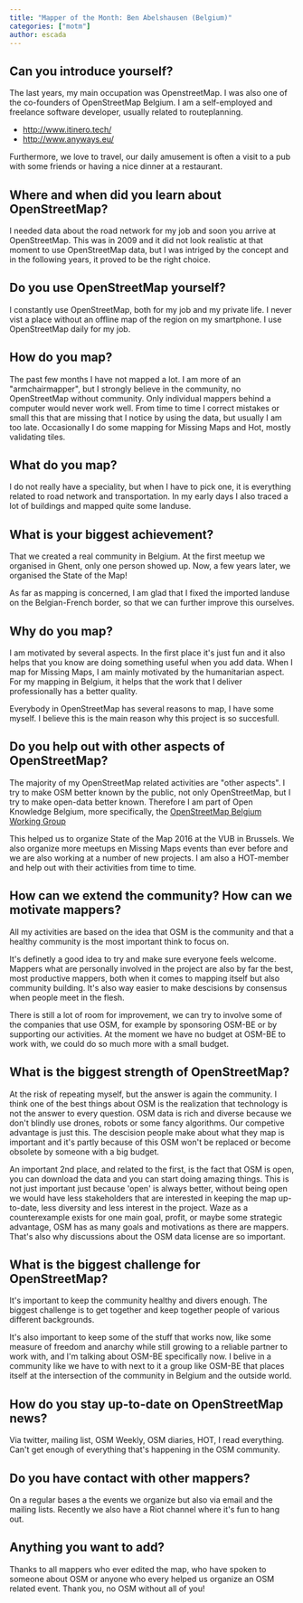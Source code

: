 ```yaml
---
title: "Mapper of the Month: Ben Abelshausen (Belgium)"
categories: ["motm"]
author: escada
---
```


## Can you introduce yourself?

The last years, my main occupation was OpenstreetMap. I was also one of the
co-founders of OpenStreetMap Belgium. I am a self-employed and freelance software developer,
usually related to routeplanning.

* <http://www.itinero.tech/>
* <http://www.anyways.eu/>

Furthermore, we love to travel, our daily amusement is often a visit to a pub with some friends or having a nice dinner at a restaurant.

## Where and when did you learn about OpenStreetMap?

I needed data about the road network for my job and soon you arrive at OpenStreetMap.
This was in 2009 and it did not look realistic at that moment to use OpenStreetMap data,
but I was intriged by the concept and in the following years, it proved to be the right choice.

## Do you use OpenStreetMap yourself?

I constantly use OpenStreetMap, both for my job and my private life. I never vist a place without an offline map of the region on my smartphone. I use OpenStreetMap daily for my job.

## How do you map?

The past few months I have not mapped a lot. I am more of an "armchairmapper", but
I strongly believe in the community, no OpenStreetMap without community.
Only individual mappers behind a computer would never work well. From time to time I correct mistakes or small this that are missing that I notice by using the data, but usually I am too late. Occasionally I do some mapping for Missing Maps and Hot, mostly validating tiles.

## What do you map?

I do not really have a speciality, but when I have to pick one, it is everything related
to road network and transportation. In my early days I also traced a lot of buildings and mapped
quite some landuse.

## What is your biggest achievement?

That we created a real community in Belgium. At the first meetup we organised in Ghent, only one person showed up. Now, a few years later, we organised the State of the Map!

As far as mapping is concerned, I am glad that I fixed the imported landuse on the Belgian-French border, so that we can further improve this ourselves.

## Why do you map?

I am motivated by several aspects. In the first place it's just fun and it also helps
that you know are doing something useful when you add data. When I map for Missing Maps,
I am mainly motivated by the humanitarian aspect. For my mapping in Belgium, it helps that
the work that I deliver professionally has a better quality.

Everybody in OpenStreetMap has several reasons to map, I have some myself. I believe
this is the main reason why this project is so succesfull.

## Do you help out with other aspects of OpenStreetMap?

The majority of my OpenStreetMap related activities are "other aspects". I try to make OSM better
known by the public, not only OpenStreetMap, but I try to make open-data better known.
Therefore I am part of Open Knowledge Belgium, more specifically,
the [OpenStreetMap Belgium Working Group](http://www.openknowledge.be/working-groups/)

This helped us to organize State of the Map 2016 at the VUB in Brussels. We also organize more meetups en Missing Maps events than ever before and we are also working at a number of new projects. I am also a HOT-member and help out with their activities from time to time.

## How can we extend the community? How can we motivate mappers?

All my activities are based on the idea that OSM is the community and that a healthy community is the most important think to focus on.

It's definetly a good idea to try and make sure everyone feels welcome. Mappers what are personally involved in the project are also by far the best, most productive mappers, both when it comes to mapping itself but also community building. It's also way easier to make descisions by consensus when people meet in the flesh.

There is still a lot of room for improvement, we can try to involve some of the companies that use OSM, for example by sponsoring OSM-BE or by supporting our activities. At the moment we have no budget at OSM-BE to work with, we could do so much more with a small budget.

## What is the biggest strength of OpenStreetMap?

At the risk of repeating myself, but the answer is again the community. I think one of the best things about OSM is the realization that technology is not the answer to every question. OSM data is rich and diverse because we don't blindly use drones, robots or some fancy algorithms. Our competive advantage is just this. The descision people make about what they map is important and it's partly because of this OSM won't be replaced or become obsolete by someone with a big budget.

An important 2nd place, and related to the first, is the fact that OSM is open, you can download the data and you can start doing amazing things. This is not just important just because 'open' is always better, without being open we would have less stakeholders that are interested in keeping the map up-to-date, less diversity and less interest in the project. Waze as a counterexample exists for one main goal, profit, or maybe some strategic advantage, OSM has as many goals and motivations as there are mappers. That's also why discussions about the OSM data license are so important.

## What is the biggest challenge for OpenStreetMap?

It's important to keep the community healthy and divers enough. The biggest challenge is to get together and keep together people of various different backgrounds.

It's also important to keep some of the stuff that works now, like some measure of freedom and anarchy while still growing to a reliable partner to work with, and I'm talking about OSM-BE specifically now. I belive in a community like we have to with next to it a group like OSM-BE that places itself at the intersection of the community in Belgium and the outside world.

## How do you stay up-to-date on OpenStreetMap news?

Via twitter, mailing list, OSM Weekly, OSM diaries, HOT, I read everything. Can't get enough of everything that's happening in the OSM community.

## Do you have contact with other mappers?

On a regular bases a the events we organize but also via email and the mailing lists. Recently we also have a Riot channel where it's fun to hang out.

## Anything you want to add?

Thanks to all mappers who ever edited the map, who have spoken to someone about OSM or anyone who every helped us organize an OSM related event. Thank you, no OSM without all of you!
